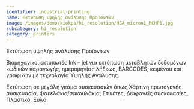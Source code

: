 ```yaml
---
identifier: industrial-printing
name: Εκτύπωση υψηλής ανάλυσης Προϊόντων
image: /images/demo/kiokpa/hi_resolution/HSA_micron1_MCHP1.jpg
subcategory: hi_resolution
category: printers
---
```






Εκτύπωση υψηλής ανάλυσης Προϊόντων

Βιομηχανικοί εκτυπωτές Ink – jet για εκτύπωση μεταβλητών δεδομένων κωδικών παραγωγής, ημερομηνίας λήξεως, BARCODES, κειμένου και γραφικών με τεχνολογία Υψηλής Ανάλυσης.

Εκτύπωση σε μεγάλη γκάμα συσκευασιών όπως Χάρτινη πρωτογενής συσκευασία, Φακελάκια/σακουλάκια, Ετικέτες, Διαφανείς συσκευασίες, Πλαστικό, Ξύλο


